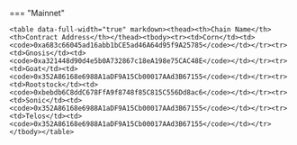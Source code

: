 === "Mainnet"

    <table data-full-width="true" markdown><thead><th>Chain Name</th><th>Contract Address</th></thead><tbody><tr><td>Corn</td><td><code>0xa683c66045ad16abb1bCE5ad46A64d95f9A25785</code></td></tr><tr><td>Gnosis</td><td><code>0xa321448d90d4e5b0A732867c18eA198e75CAC48E</code></td></tr><tr><td>Goat</td><td><code>0x352A86168e6988A1aDF9A15Cb00017AAd3B67155</code></td></tr><tr><td>Rootstock</td><td><code>0xbebdb6C8ddC678FfA9f8748f85C815C556Dd8ac6</code></td></tr><tr><td>Sonic</td><td><code>0x352A86168e6988A1aDF9A15Cb00017AAd3B67155</code></td></tr><tr><td>Telos</td><td><code>0x352A86168e6988A1aDF9A15Cb00017AAd3B67155</code></td></tr></tbody></table>
